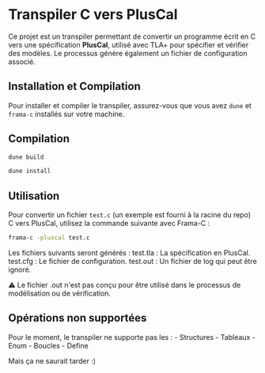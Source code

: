 # Transpiler C vers PlusCal

  Ce projet est un transpiler permettant de convertir un programme écrit en C vers une spécification **PlusCal**,
  utilisé avec TLA+ pour spécifier et vérifier des modèles. Le processus génère également un fichier de configuration associé.

## Installation et Compilation

  Pour installer et compiler le transpiler, assurez-vous que vous avez `dune` et `frama-c` installés sur votre machine.

## Compilation
  ```bash
  dune build
   ```

  ```bash
  dune install
  ```

## Utilisation

  Pour convertir un fichier `test.c` (un exemple est fourni à la racine du repo) C vers PlusCal, 
  utilisez la commande suivante avec Frama-C :

  ```bash
  frama-c -pluscal test.c
  ```

  Les fichiers suivants seront générés :
      test.tla : La spécification en PlusCal.
      test.cfg : Le fichier de configuration.
      test.out : Un fichier de log qui peut être ignoré.

  ⚠️ Le fichier .out n'est pas conçu pour être utilisé dans le processus de modélisation ou de vérification.

## Opérations non supportées

  Pour le moment, le transpiler ne supporte pas les :
      - Structures
      - Tableaux
      - Enum
      - Boucles
      - Define

  Mais ça ne saurait tarder :)
